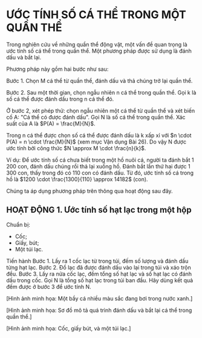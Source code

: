 # ƯỚC TÍNH SỐ CÁ THỂ TRONG MỘT QUẦN THỂ

Trong nghiên cứu về những quần thể động vật, một vấn đề quan trọng là ước tính số cá thể trong quần thể. Một phương pháp được sử dụng là đánh dấu và bắt lại.

Phương pháp này gồm hai bước như sau:

Bước 1. Chọn M cá thể từ quần thể, đánh dấu và thả chúng trở lại quần thể.

Bước 2. Sau một thời gian, chọn ngẫu nhiên n cá thể trong quần thể. Gọi k là số cá thể được đánh dấu trong n cá thể đó.

Ở bước 2, xét phép thử: chọn ngẫu nhiên một cá thể từ quần thể và xét biến cố A: "Cá thể có được đánh dấu". Gọi N là số cá thể trong quần thể. Xác suất của A là $P(A) = \frac{M}{N}$.

Trong n cá thể được chọn số cá thể được đánh dấu là k xấp xỉ với $n \cdot P(A) = n \cdot \frac{M}{N}$ (xem mục Vận dụng Bài 26). Do vậy N được ước tính bởi công thức $N \approx M \cdot \frac{n}{k}$.

Ví dụ: Để ước tính số cá chưa biết trong một hồ nuôi cá, người ta đánh bắt 1 200 con, đánh dấu chúng rồi thả lại xuống hồ. Đánh bắt lần thứ hai được 1 300 con, thấy trong đó có 110 con có đánh dấu. Từ đó, ước tính số cá trong hồ là $1200 \cdot \frac{1300}{110} \approx 14182$ (con).

Chúng ta áp dụng phương pháp trên thông qua hoạt động sau đây.

## HOẠT ĐỘNG 1. Ước tính số hạt lạc trong một hộp

Chuẩn bị:
- Cốc;
- Giấy, bút;
- Một túi lạc.

Tiến hành
Bước 1. Lấy ra 1 cốc lạc từ trong túi, đếm số lượng và đánh dấu từng hạt lạc.
Bước 2. Đổ lạc đã được đánh dấu vào lại trong túi và xáo trộn đều.
Bước 3. Lấy ra nửa cốc lạc, đếm tổng số hạt lạc và số hạt lạc có đánh dấu trong cốc.
Gọi N là tổng số hạt lạc trong túi ban đầu. Hãy dùng kết quả đếm được ở bước 3 để ước tính N.

[Hình ảnh minh họa: Một bầy cá nhiều màu sắc đang bơi trong nước xanh.]

[Hình ảnh minh họa: Sơ đồ mô tả quá trình đánh dấu và bắt lại cá thể trong quần thể.]

[Hình ảnh minh họa: Cốc, giấy bút, và một túi lạc.]